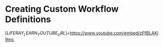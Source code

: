 # Creating Custom Workflow Definitions 

[$LIFERAY_LEARN_YOUTUBE_URL$]=https://www.youtube.com/embed/zFfBLAKj9mc